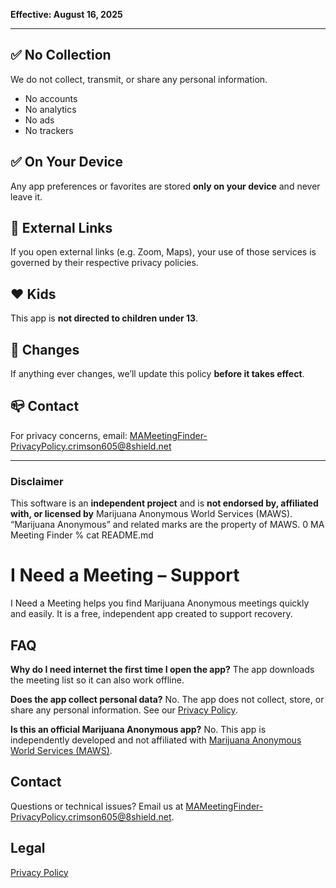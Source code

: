 **Effective: August 16, 2025**

---

## ✅ No Collection
We do not collect, transmit, or share any personal information.
- No accounts
- No analytics
- No ads
- No trackers

## ✅ On Your Device
Any app preferences or favorites are stored **only on your device** and never leave it.

## 🔗 External Links
If you open external links (e.g. Zoom, Maps), your use of those services is governed by their respective privacy policies.

## ❤️  Kids
This app is **not directed to children under 13**.

## 🔄 Changes
If anything ever changes, we’ll update this policy **before it takes effect**.

## 📪 Contact
For privacy concerns, email:
[MAMeetingFinder-PrivacyPolicy.crimson605@8shield.net](mailto:MAMeetingFinder-PrivacyPolicy.crimson605@8shield.net)

---

### Disclaimer
This software is an **independent project** and is **not endorsed by, affiliated with, or licensed by** Marijuana Anonymous World Services (MAWS).
“Marijuana Anonymous” and related marks are the property of MAWS.
 0 MA Meeting Finder % cat README.md 
# I Need a Meeting – Support

I Need a Meeting helps you find Marijuana Anonymous meetings quickly and easily.
It is a free, independent app created to support recovery.

## FAQ

**Why do I need internet the first time I open the app?**
The app downloads the meeting list so it can also work offline.

**Does the app collect personal data?**
No. The app does not collect, store, or share any personal information. See our [Privacy Policy](https://kalafus.github.io/INeedAMeeting/privacy.html).

**Is this an official Marijuana Anonymous app?**
No. This app is independently developed and not affiliated with [Marijuana Anonymous World Services (MAWS)](https://ma12.org).

## Contact
Questions or technical issues? Email us at [MAMeetingFinder-PrivacyPolicy.crimson605@8shield.net](mailto:MAMeetingFinder-PrivacyPolicy.crimson605@8shield.net).

## Legal
[Privacy Policy](https://kalafus.github.io/INeedAMeeting/privacy.html)
